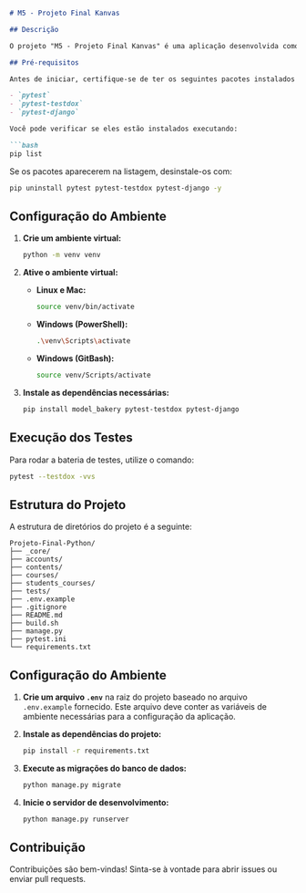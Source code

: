 ```markdown
# M5 - Projeto Final Kanvas

## Descrição

O projeto "M5 - Projeto Final Kanvas" é uma aplicação desenvolvida como trabalho final do Módulo 5 do bootcamp FullStack na Kenzie Academy Brasil. Trata-se de uma API para gerenciamento de cursos e aulas de uma escola na modalidade de Ensino a Distância (EAD). Utilizando Python com Django e Django Rest Framework, a aplicação permite a criação de usuários (estudantes ou superusuários), autenticação via JSON Web Token (JWT), criação e listagem de cursos, onde estudantes visualizam apenas os cursos nos quais estão matriculados. O projeto utiliza PostgreSQL como banco de dados e inclui documentação com Swagger.

## Pré-requisitos

Antes de iniciar, certifique-se de ter os seguintes pacotes instalados globalmente em seu sistema:

- `pytest`
- `pytest-testdox`
- `pytest-django`

Você pode verificar se eles estão instalados executando:

```bash
pip list
```

Se os pacotes aparecerem na listagem, desinstale-os com:

```bash
pip uninstall pytest pytest-testdox pytest-django -y
```

## Configuração do Ambiente

1. **Crie um ambiente virtual:**

   ```bash
   python -m venv venv
   ```

2. **Ative o ambiente virtual:**

   - **Linux e Mac:**

     ```bash
     source venv/bin/activate
     ```

   - **Windows (PowerShell):**

     ```bash
     .\venv\Scripts\activate
     ```

   - **Windows (GitBash):**

     ```bash
     source venv/Scripts/activate
     ```

3. **Instale as dependências necessárias:**

   ```bash
   pip install model_bakery pytest-testdox pytest-django
   ```

## Execução dos Testes

Para rodar a bateria de testes, utilize o comando:

```bash
pytest --testdox -vvs
```

## Estrutura do Projeto

A estrutura de diretórios do projeto é a seguinte:

```
Projeto-Final-Python/
├── _core/
├── accounts/
├── contents/
├── courses/
├── students_courses/
├── tests/
├── .env.example
├── .gitignore
├── README.md
├── build.sh
├── manage.py
├── pytest.ini
└── requirements.txt
```

## Configuração do Ambiente

1. **Crie um arquivo `.env`** na raiz do projeto baseado no arquivo `.env.example` fornecido. Este arquivo deve conter as variáveis de ambiente necessárias para a configuração da aplicação.

2. **Instale as dependências do projeto:**

   ```bash
   pip install -r requirements.txt
   ```

3. **Execute as migrações do banco de dados:**

   ```bash
   python manage.py migrate
   ```

4. **Inicie o servidor de desenvolvimento:**

   ```bash
   python manage.py runserver
   ```

## Contribuição

Contribuições são bem-vindas! Sinta-se à vontade para abrir issues ou enviar pull requests.

